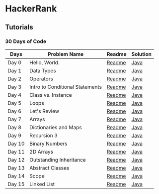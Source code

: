 # HackerRank
## Tutorials

### 30 Days of Code
|Days   |  Problem Name	 | Readme	  | Solution  |
|---|---|---|---|
|Day 0|Hello, World.|[Readme](https://www.hackerrank.com/rest/contests/master/challenges/30-hello-world/download_pdf?language=English) | [Java](https://github.com/elektroyazilim/HackerRank/blob/main/daysofcode/Day0HelloWorld.java)  |  
|Day 1|Data Types	  |[Readme](https://www.hackerrank.com/rest/contests/master/challenges/30-data-types/download_pdf?language=English) | [Java](https://github.com/elektroyazilim/HackerRank/blob/main/daysofcode/Day1DataTypes.java)  | 
|Day 2|Operators		|[Readme](https://www.hackerrank.com/rest/contests/master/challenges/30-operators/download_pdf?language=English)|[Java](https://github.com/elektroyazilim/HackerRank/blob/main/daysofcode/Day2Operators.java)|
|Day 3|Intro to Conditional Statements | [Readme](https://www.hackerrank.com/rest/contests/master/challenges/30-conditional-statements/download_pdf?language=English)| [Java](https://github.com/elektroyazilim/HackerRank/blob/main/daysofcode/Day3IntroToConditionalStatements.java)|
|Day 4|Class vs. Instance |[Readme](https://www.hackerrank.com/rest/contests/master/challenges/30-class-vs-instance/download_pdf?language=English)|[Java](https://github.com/elektroyazilim/HackerRank/blob/main/daysofcode/Day4ClassvsInstance.java)|
|Day 5|Loops | [Readme](https://www.hackerrank.com/rest/contests/master/challenges/30-loops/download_pdf?language=English)| [Java](https://github.com/elektroyazilim/HackerRank/blob/main/daysofcode/Day5Loops.java)|
|Day 6|Let's Review|[Readme](https://www.hackerrank.com/rest/contests/master/challenges/30-review-loop/download_pdf?language=English)|[Java](https://github.com/elektroyazilim/HackerRank/blob/main/daysofcode/Day6LetsReview.java)|
|Day 7| Arrays|[Readme](https://www.hackerrank.com/rest/contests/master/challenges/30-arrays/download_pdf?language=English)|[Java](https://github.com/elektroyazilim/HackerRank/blob/main/daysofcode/Day7Arrays.java)|
|Day 8| Dictionaries and Maps |[Readme](https://www.hackerrank.com/rest/contests/master/challenges/30-dictionaries-and-maps/download_pdf?language=English)|[Java](https://github.com/elektroyazilim/HackerRank/blob/main/daysofcode/Day8DictionariesandMaps.java)|
|Day 9| Recursion 3|[Readme](https://www.hackerrank.com/rest/contests/master/challenges/30-recursion/download_pdf?language=English)|[Java](https://github.com/elektroyazilim/HackerRank/blob/main/daysofcode/Day9Recursion3.java)|
|Day 10| Binary Numbers |[Readme](https://www.hackerrank.com/rest/contests/master/challenges/30-binary-numbers/download_pdf?language=English)|[Java](https://github.com/elektroyazilim/HackerRank/blob/main/daysofcode/Day10BinaryNumbers.java)|
|Day 11| 2D Arrays| [Readme](https://www.hackerrank.com/rest/contests/master/challenges/30-2d-arrays/download_pdf?language=English)|[Java](https://github.com/elektroyazilim/HackerRank/blob/main/daysofcode/Day11_2DArrays.java)|
|Day 12| Outstanding Inheritance |[Readme](https://www.hackerrank.com/rest/contests/master/challenges/30-inheritance/download_pdf?language=English)|[Java](https://github.com/elektroyazilim/HackerRank/blob/main/daysofcode/Day12Inheritance.java)|
|Day 13|Abstract Classes|[Readme](https://www.hackerrank.com/rest/contests/master/challenges/30-abstract-classes/download_pdf?language=English)|[Java](https://github.com/elektroyazilim/HackerRank/blob/main/daysofcode/Day13AbstractClasses.java)|
|Day 14| Scope|[Readme](https://www.hackerrank.com/rest/contests/master/challenges/30-scope/download_pdf?language=English)|[Java](https://github.com/elektroyazilim/HackerRank/blob/main/daysofcode/Day14Scope.java)|
|Day 15| Linked List|[Readme](https://www.hackerrank.com/rest/contests/master/challenges/30-linked-list/download_pdf?language=English)|[Java](https://github.com/elektroyazilim/HackerRank/blob/main/daysofcode/Day15LinkedList.java)|
